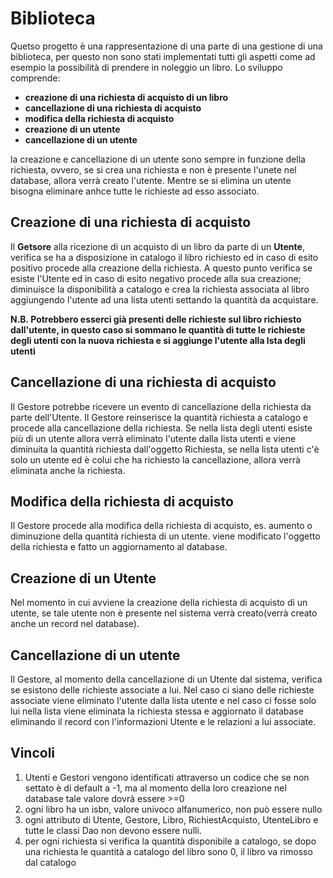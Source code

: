 # Biblioteca
Quetso progetto è una rappresentazione di una parte di una gestione di una biblioteca, per questo non sono stati implementati tutti gli aspetti come ad esempio la possibilità di prendere in noleggio un libro.
Lo sviluppo comprende:

- **creazione di una richiesta di acquisto di un libro**
- **cancellazione di una richiesta di acquisto**
- **modifica della richiesta di acquisto**
- **creazione di un utente**
- **cancellazione di un utente**

la creazione e cancellazione di un utente sono sempre in funzione della richiesta, ovvero, se si crea una richiesta e non è presente l'unete nel database, allora verrà creato l'utente.
Mentre se si elimina un utente bisogna eliminare anhce tutte le richieste ad esso associato.

## Creazione di una richiesta di acquisto
Il **Getsore** alla ricezione di un acquisto di un libro da parte di un **Utente**, verifica se ha a disposizione in catalogo il libro richiesto ed in caso di esito positivo procede alla creazione della richiesta.
A questo punto verifica se esiste l'Utente ed in caso di esito negativo procede alla sua creazione; diminuisce la disponibilità a catalogo e crea la richiesta associata al libro aggiungendo l'utente ad una lista utenti settando la quantità da acquistare.

**N.B. Potrebbero esserci già presenti delle richieste sul libro richiesto dall'utente, in questo caso si sommano le quantità di tutte le richieste degli utenti con la nuova richiesta e si aggiunge l'utente alla lsta degli utenti**  

## Cancellazione di una richiesta di acquisto ##
Il Gestore potrebbe ricevere un evento di cancellazione della richiesta da parte dell'Utente. Il Gestore reinserisce la quantità richiesta a catalogo e procede alla cancellazione della richiesta. Se nella lista degli utenti esiste più di un utente allora verrà eliminato l'utente dalla lista utenti e viene diminuita la quantità richiesta dall'oggetto Richiesta, se nella lista utenti c'è solo un utente ed è colui che ha richiesto la cancellazione, allora verrà eliminata anche la richiesta.

## Modifica della richiesta di acquisto
Il Gestore procede alla modifica della richiesta di acquisto, es. aumento o diminuzione della quantità richiesta di un utente. viene modificato l'oggetto della richiesta e fatto un aggiornamento al database.

## Creazione di un Utente
Nel momento in cui avviene la creazione della richiesta di acquisto di un utente, se tale utente non è presente nel sistema verrà creato(verrà creato anche un record nel database).

## Cancellazione di un utente 
Il Gestore, al momento della cancellazione di un Utente dal sistema, verifica se esistono delle richieste associate a lui. Nel caso ci siano delle richieste associate viene eliminato l'utente dalla lista utente e nel caso ci fosse solo lui nella lista viene eliminata la richiesta stessa e aggiornato il database eliminando il record con l'informazioni Utente e le relazioni a lui associate.

## Vincoli
1. Utenti e Gestori vengono identificati attraverso un codice che se non settato è di default a -1, ma al momento della loro creazione nel database tale valore dovrà essere >=0
2. ogni libro ha un isbn, valore univoco alfanumerico, non può essere nullo
3. ogni attributo di Utente, Gestore, Libro, RichiestAcquisto, UtenteLibro e tutte le classi Dao non devono essere nulli.
4. per ogni richiesta si verifica la quantità disponibile a catalogo, se dopo una richiesta le quantità a catalogo del libro sono 0, il libro va rimosso dal catalogo
